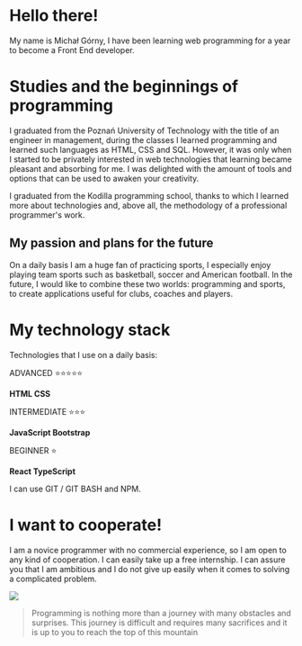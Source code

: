 # Hello there!

My name is Michał Górny, I have been learning web programming for a year to become a Front End developer.



# Studies and the beginnings of programming

I graduated from the Poznań University of Technology with the title of an engineer in management, during the classes I learned programming and learned such languages ​​as HTML, CSS and SQL. However, it was only when I started to be privately interested in web technologies that learning became pleasant and absorbing for me. I was delighted with the amount of tools and options that can be used to awaken your creativity.

I graduated from the Kodilla programming school, thanks to which I learned more about technologies and, above all, the methodology of a professional programmer's work.

## My passion and plans for the future

On a daily basis I am a huge fan of practicing sports, I especially enjoy playing team sports such as basketball, soccer and American football.
In the future, I would like to combine these two worlds: programming and sports, to create applications useful for clubs, coaches and players.

# My technology stack

Technologies that I use on a daily basis:

ADVANCED :star::star::star::star::star:

**HTML
CSS**

INTERMEDIATE :star::star::star:

**JavaScript
Bootstrap**

BEGINNER :star:

**React
TypeScript**

I can use GIT / GIT BASH and NPM.

# I want to cooperate!

I am a novice programmer with no commercial experience, so I am open to any kind of cooperation. I can easily take up a free internship. I can assure you that I am ambitious and I do not give up easily when it comes to solving a complicated problem.



![](https://www.testergier.pl/wp-content/uploads/2020/04/Journey-PS3.jpg)

> Programming is nothing more than a journey with many obstacles and surprises. This journey is difficult and requires many sacrifices and it is up to you to reach the top of this mountain



